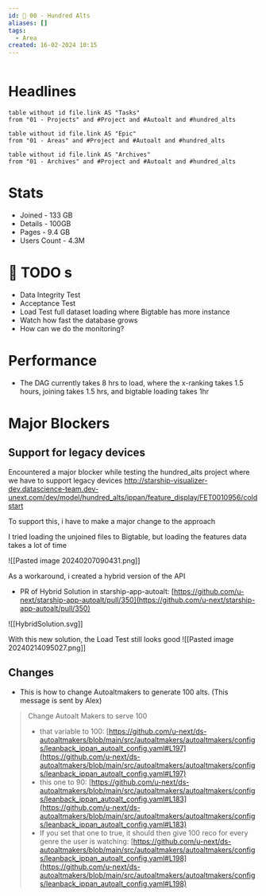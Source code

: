 ```yaml
---
id: 🕎 00 - Hundred Alts
aliases: []
tags:
  - Area
created: 16-02-2024 10:15
---
```

```toc
```
# Headlines

```dataview
table without id file.link AS "Tasks"
from "01 - Projects" and #Project and #Autoalt and #hundred_alts
```

```dataview
table without id file.link AS "Epic"
from "01 - Areas" and #Project and #Autoalt and #hundred_alts
```


```dataview
table without id file.link AS "Archives"
from "01 - Archives" and #Project and #Autoalt and #hundred_alts
```

# Stats
* Joined - 133 GB
* Details - 100GB
* Pages - 9.4 GB
* Users Count - 4.3M


#  🧮 TODO s
* Data Integrity Test
* Acceptance Test
* Load Test full dataset loading where Bigtable has more instance
* Watch how fast the database grows
* How can we do the monitoring?

# Performance
* The DAG currently takes 8 hrs to load, where the x-ranking takes 1.5 hours, joining takes 1.5 hrs, and bigtable loading takes 1hr

#  Major Blockers

## Support for legacy devices

Encountered a major blocker while testing the hundred_alts project where we have to support legacy devices
http://starship-visualizer-dev.datascience-team.dev-unext.com/dev/model/hundred_alts/ippan/feature_display/FET0010956/coldstart

To support this, i have to make a major change to the approach

I tried loading the unjoined files to Bigtable, but loading the features data takes a lot of time

![[Pasted image 20240207090431.png]]

As a workaround, i created a hybrid version of the API
* PR of Hybrid Solution in starship-app-autoalt: [https://github.com/u-next/starship-app-autoalt/pull/350](https://github.com/u-next/starship-app-autoalt/pull/350)

![[HybridSolution.svg]]


With this new solution, the Load Test still looks good
![[Pasted image 20240214095027.png]]

## Changes
* This is how to change Autoaltmakers to generate 100 alts. (This message is sent by Alex)
> Change Autoalt Makers to serve 100
> - that variable to 100: [https://github.com/u-next/ds-autoaltmakers/blob/main/src/autoaltmakers/autoaltmakers/configs/leanback_ippan_autoalt_config.yaml#L197](https://github.com/u-next/ds-autoaltmakers/blob/main/src/autoaltmakers/autoaltmakers/configs/leanback_ippan_autoalt_config.yaml#L197)
> - this one to 90: [https://github.com/u-next/ds-autoaltmakers/blob/main/src/autoaltmakers/autoaltmakers/configs/leanback_ippan_autoalt_config.yaml#L183](https://github.com/u-next/ds-autoaltmakers/blob/main/src/autoaltmakers/autoaltmakers/configs/leanback_ippan_autoalt_config.yaml#L183)
> - If you set that one to true, it should then give 100 reco for every genre the user is watching: [https://github.com/u-next/ds-autoaltmakers/blob/main/src/autoaltmakers/autoaltmakers/configs/leanback_ippan_autoalt_config.yaml#L198](https://github.com/u-next/ds-autoaltmakers/blob/main/src/autoaltmakers/autoaltmakers/configs/leanback_ippan_autoalt_config.yaml#L198)
> 
 
